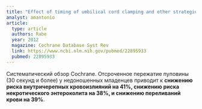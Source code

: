 ```yaml
---
title: "Effect of timing of umbilical cord clamping and other strategies to influence placental transfusion at preterm birth on maternal and infant outcomes"
analyst: amantonio
article:
  type: article
  authors: Rabe
  year: 2012
  magazine: Cochrane Database Syst Rev
  link: https://www.ncbi.nlm.nih.gov/pubmed/22895933
  pubmed: 22895933
---
```


Систематический обзор Cochrane. Отсроченное пережатие пуповины (30 секунд и более) у недоношенных младенцев приводит к **снижению риска внутричерепных кровоизлияний на 41%, снижению риска некротического энтероколита на 38%, и снижению переливаний крови на 39%**.
